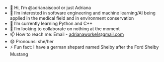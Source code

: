 - 👋 Hi, I’m @adrianaiscool or just Adriana
- 👀 I’m interested in software engineering and machine learning/AI being applied in the medical field and in environment conservation
- 🌱 I’m currently learning Python and C++
- 💞️ I’m looking to collaborate on nothing at the moment
- 📫 How to reach me: Email - adrianaworke1@gmail.com
- 😄 Pronouns: she/her
- ⚡ Fun fact: I have a german shepard named Shelby after the Ford Shelby Mustang

<!---
adrianaiscool/adrianaiscool is a ✨ special ✨ repository because its `README.md` (this file) appears on your GitHub profile.
You can click the Preview link to take a look at your changes.
--->
